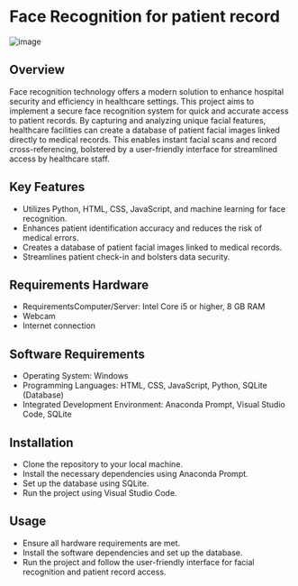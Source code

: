 # Face Recognition for patient record 
![image](https://github.com/VinodhiniD-04/Face-Recognition-for-Secure-and-Efficient-Patient-Record-Access/assets/135093669/0b815548-a5b4-48b4-a984-901e38cec630)

## Overview

Face recognition technology offers a modern solution to enhance hospital security and efficiency in healthcare settings. This project aims to implement a secure face recognition system for quick and accurate access to patient records. By capturing and analyzing unique facial features, healthcare facilities can create a database of patient facial images linked directly to medical records. This enables instant facial scans and record cross-referencing, bolstered by a user-friendly interface for streamlined access by healthcare staff.

## Key Features

* Utilizes Python, HTML, CSS, JavaScript, and machine learning for face recognition.
* Enhances patient identification accuracy and reduces the risk of medical errors.
* Creates a database of patient facial images linked to medical records.
* Streamlines patient check-in and bolsters data security.

## Requirements Hardware 
* RequirementsComputer/Server: Intel Core i5 or higher, 8 GB RAM
* Webcam
* Internet connection

## Software Requirements

* Operating System: Windows
* Programming Languages: HTML, CSS, JavaScript, Python, SQLite (Database)
* Integrated Development Environment: Anaconda Prompt, Visual Studio Code, SQLite
  
## Installation

* Clone the repository to your local machine.
* Install the necessary dependencies using Anaconda Prompt.
* Set up the database using SQLite.
* Run the project using Visual Studio Code.
  
## Usage

* Ensure all hardware requirements are met.
* Install the software dependencies and set up the database.
* Run the project and follow the user-friendly interface for facial recognition and patient record access.
